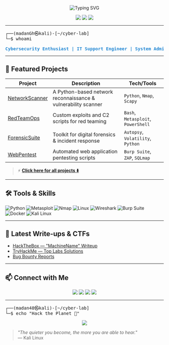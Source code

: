 
<!-- Terminal-style Intro -->
<div align="center">
  
  <img src="https://readme-typing-svg.herokuapp.com?font=Fira+Mono&size=25&pause=1000&color=2689D4&center=true&vCenter=true&width=700&lines=Welcome+to+madan's+Cybersecurity+Lab;Ethical+Hacking+%7C+Red+Teaming+%7C+Forensics" alt="Typing SVG" />
  
</div>

<p align="center">
  <img src="https://img.shields.io/badge/Hacker%20Mode-ON-2689d4?style=for-the-badge&logo=kalilinux&logoColor=white"/>
  <img src="https://img.shields.io/badge/Linux-Kali-222222?style=for-the-badge&logo=linux&logoColor=2689d4"/>
  <img src="https://img.shields.io/badge/Status-Active-brightgreen?style=for-the-badge&logo=signal"/>
</p>

---

<pre>
┌──(madanGh㉿kali)-[~/cyber-lab]
└─$ whoami

<span style="color:#2689d4;font-weight:bold;">Cybersecurity Enthusiast | IT Support Engineer | System Administrator </span>
</pre>

---

## 🐉 Featured Projects

| Project | Description | Tech/Tools |
|---------|-------------|------------|
| [NetworkScanner](https://github.com/madan48/NetworkScanner) | A Python-based network reconnaissance & vulnerability scanner | `Python`, `Nmap`, `Scapy` |
| [RedTeamOps](https://github.com/madan48/RedTeamOps) | Custom exploits and C2 scripts for red teaming | `Bash`, `Metasploit`, `PowerShell` |
| [ForensicSuite](https://github.com/madan48/ForensicSuite) | Toolkit for digital forensics & incident response | `Autopsy`, `Volatility`, `Python` |
| [WebPentest](https://github.com/madan48/WebPentest) | Automated web application pentesting scripts | `Burp Suite`, `ZAP`, `SQLmap` |

> ⚡ **[Click here for all projects ⬇️](https://github.com/madan48?tab=repositories)**

---

## 🛠️ Tools & Skills

![Python](https://img.shields.io/badge/Python-3776AB?style=flat&logo=python&logoColor=white)
![Metasploit](https://img.shields.io/badge/Metasploit-333366?style=flat&logo=metasploit&logoColor=white)
![Nmap](https://img.shields.io/badge/Nmap-4682B4?style=flat&logo=nmap&logoColor=white)
![Linux](https://img.shields.io/badge/Linux-222222?style=flat&logo=linux&logoColor=2689d4)
![Wireshark](https://img.shields.io/badge/Wireshark-1679A7?style=flat&logo=wireshark&logoColor=white)
![Burp Suite](https://img.shields.io/badge/Burp%20Suite-FF6600?style=flat&logo=burpsuite&logoColor=white)
![Docker](https://img.shields.io/badge/Docker-2496ED?style=flat&logo=docker&logoColor=white)
![Kali Linux](https://img.shields.io/badge/Kali%20Linux-2689d4?style=flat&logo=kalilinux&logoColor=white)

---

## 📖 Latest Write-ups & CTFs

- [HackTheBox — "MachineName" Writeup](https://github.com/madan48/HTB-Writeups)
- [TryHackMe — Top Labs Solutions](https://github.com/madan48/THM-Writeups)
- [Bug Bounty Reports](https://github.com/madan48/bugbounty-reports)

---

## 📫 Connect with Me

<p align="center">
  <a href="https://twitter.com/yourhandle"><img src="https://img.shields.io/badge/Twitter-1DA1F2?style=for-the-badge&logo=twitter&logoColor=white"/></a>
  <a href="https://linkedin.com/in/yourhandle"><img src="https://img.shields.io/badge/LinkedIn-0077B5?style=for-the-badge&logo=linkedin&logoColor=white"/></a>
  <a href="mailto:your.email@domain.com"><img src="https://img.shields.io/badge/Email-D14836?style=for-the-badge&logo=gmail&logoColor=white"/></a>
  <a href="https://yourwebsite.com"><img src="https://img.shields.io/badge/Portfolio-222222?style=for-the-badge&logo=firefox-browser&logoColor=white"/></a>
</p>

---

<pre>
┌──(madan48㉿kali)-[~/cyber-lab]
└─$ echo "Hack the Planet 🐉"
</pre>

<p align="center">
  <img src="https://img.shields.io/badge/Rooted-in%20Kali%20Linux-2689d4?style=for-the-badge&logo=kalilinux&logoColor=white"/>
</p>

> _"The quieter you become, the more you are able to hear."_  
> — Kali Linux
